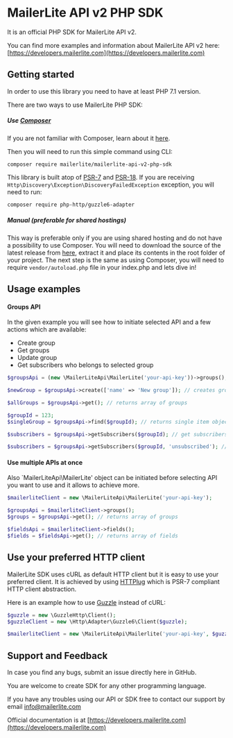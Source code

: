 # MailerLite API v2 PHP SDK

It is an official PHP SDK for MailerLite API v2.

You can find more examples and information about MailerLite API v2 here: [https://developers.mailerlite.com](https://developers.mailerlite.com)

## Getting started

In order to use this library you need to have at least PHP 7.1 version.

There are two ways to use MailerLite PHP SDK:

##### Use [Composer](https://getcomposer.org/)

If you are not familiar with Composer, learn about it [here](https://getcomposer.org/doc/01-basic-usage.md).

Then you will need to run this simple command using CLI:

```
composer require mailerlite/mailerlite-api-v2-php-sdk
```

This library is built atop of [PSR-7](https://www.php-fig.org/psr/psr-7/) and
[PSR-18](https://www.php-fig.org/psr/psr-18/). If you are receiving `Http\Discovery\Exception\DiscoveryFailedException` exception, you will need to run:

```bash
composer require php-http/guzzle6-adapter
```

##### Manual (preferable for shared hostings)

This way is preferable only if you are using shared hosting and do not have a possibility to use Composer. You will need to download the source of the latest release from [here](https://github.com/mailerlite/mailerlite-api-v2-php-sdk/releases), extract it and place its contents in the root folder of your project. The next step is the same as using Composer, you will need to require `vendor/autoload.php` file in your index.php and lets dive in!

## Usage examples

#### Groups API

In the given example you will see how to initiate selected API and a few actions which are available:

- Create group
- Get groups
- Update group
- Get subscribers who belongs to selected group

```php
$groupsApi = (new \MailerLiteApi\MailerLite('your-api-key'))->groups();

$newGroup = $groupsApi->create(['name' => 'New group']); // creates group and returns it

$allGroups = $groupsApi->get(); // returns array of groups

$groupId = 123;
$singleGroup = $groupsApi->find($groupId); // returns single item object

$subscribers = $groupsApi->getSubscribers($groupId); // get subscribers who belongs to selected group

$subscribers = $groupsApi->getSubscribers($groupId, 'unsubscribed'); // get unsubscribed subscribers who belongs to selected group
```

#### Use multiple APIs at once

Also `MailerLiteApi\MailerLite' object can be initiated before selecting API you want to use and it allows to achieve more.

```php
$mailerliteClient = new \MailerLiteApi\MailerLite('your-api-key');

$groupsApi = $mailerliteClient->groups();
$groups = $groupsApi->get(); // returns array of groups

$fieldsApi = $mailerliteClient->fields();
$fields = $fieldsApi->get(); // returns array of fields
```

## Use your preferred HTTP client

MailerLite SDK uses cURL as default HTTP client but it is easy to use your preferred client. It is achieved by using [HTTPlug](https://httplug.io) which is PSR-7 compliant HTTP client abstraction.

Here is an example how to use [Guzzle](https://docs.guzzlephp.org/) instead of cURL:

```php
$guzzle = new \GuzzleHttp\Client();
$guzzleClient = new \Http\Adapter\Guzzle6\Client($guzzle);

$mailerliteClient = new \MailerLiteApi\Mailerlite('your-api-key', $guzzleClient);
```

## Support and Feedback

In case you find any bugs, submit an issue directly here in GitHub.

You are welcome to create SDK for any other programming language.

If you have any troubles using our API or SDK free to contact our support by email [info@mailerlite.com](mailto:info@mailerlite)

Official documentation is at [https://developers.mailerlite.com](https://developers.mailerlite.com)
